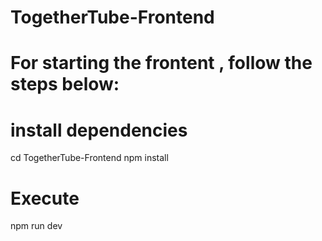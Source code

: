 # TogetherTube-Frontend

 # For starting the frontent , follow the steps below:

# install dependencies

 cd TogetherTube-Frontend
 npm install 

# Execute
npm run dev
